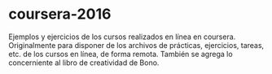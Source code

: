 # coursera-2016
Ejemplos y ejercicios de los cursos realizados en línea en coursera.
Originalmente para disponer de los archivos de prácticas, ejercicios, tareas, etc. de los cursos en línea, de forma remota.
También se agrega lo concerniente al libro de creatividad de Bono.